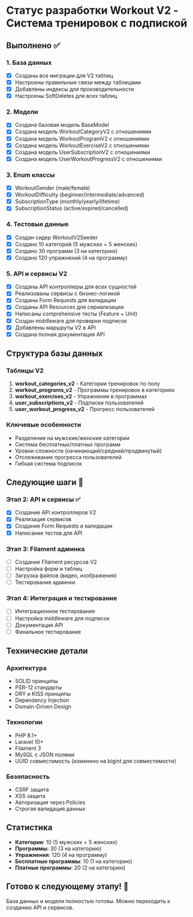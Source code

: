 # Статус разработки Workout V2 - Система тренировок с подпиской

## Выполнено ✅

### 1. База данных
- [x] Созданы все миграции для V2 таблиц
- [x] Настроены правильные связи между таблицами
- [x] Добавлены индексы для производительности
- [x] Настроены SoftDeletes для всех таблиц

### 2. Модели
- [x] Создана базовая модель BaseModel
- [x] Создана модель WorkoutCategoryV2 с отношениями
- [x] Создана модель WorkoutProgramV2 с отношениями
- [x] Создана модель WorkoutExerciseV2 с отношениями
- [x] Создана модель UserSubscriptionV2 с отношениями
- [x] Создана модель UserWorkoutProgressV2 с отношениями

### 3. Enum классы
- [x] WorkoutGender (male/female)
- [x] WorkoutDifficulty (beginner/intermediate/advanced)
- [x] SubscriptionType (monthly/yearly/lifetime)
- [x] SubscriptionStatus (active/expired/cancelled)

### 4. Тестовые данные
- [x] Создан сидер WorkoutV2Seeder
- [x] Создано 10 категорий (5 мужских + 5 женских)
- [x] Создано 30 программ (3 на категорию)
- [x] Создано 120 упражнений (4 на программу)

### 5. API и сервисы V2
- [x] Созданы API контроллеры для всех сущностей
- [x] Реализованы сервисы с бизнес-логикой
- [x] Созданы Form Requests для валидации
- [x] Созданы API Resources для сериализации
- [x] Написаны comprehensive тесты (Feature + Unit)
- [x] Создан middleware для проверки подписок
- [x] Добавлены маршруты V2 в API
- [x] Создана полная документация API

## Структура базы данных

### Таблицы V2
1. **workout_categories_v2** - Категории тренировок по полу
2. **workout_programs_v2** - Программы тренировок в категориях
3. **workout_exercises_v2** - Упражнения в программах
4. **user_subscriptions_v2** - Подписки пользователей
5. **user_workout_progress_v2** - Прогресс пользователей

### Ключевые особенности
- Разделение на мужские/женские категории
- Система бесплатных/платных программ
- Уровни сложности (начинающий/средний/продвинутый)
- Отслеживание прогресса пользователей
- Гибкая система подписок

## Следующие шаги 🚀

### Этап 2: API и сервисы ✅
- [x] Создание API контроллеров V2
- [x] Реализация сервисов
- [x] Создание Form Requests и валидации
- [x] Написание тестов для API

### Этап 3: Filament админка
- [ ] Создание Filament ресурсов V2
- [ ] Настройка форм и таблиц
- [ ] Загрузка файлов (видео, изображения)
- [ ] Тестирование админки

### Этап 4: Интеграция и тестирование
- [ ] Интеграционное тестирование
- [ ] Настройка middleware для подписок
- [ ] Документация API
- [ ] Финальное тестирование

## Технические детали

### Архитектура
- SOLID принципы
- PSR-12 стандарты
- DRY и KISS принципы
- Dependency Injection
- Domain-Driven Design

### Технологии
- PHP 8.1+
- Laravel 10+
- Filament 3
- MySQL с JSON полями
- UUID совместимость (изменено на bigint для совместимости)

### Безопасность
- CSRF защита
- XSS защита
- Авторизация через Policies
- Строгая валидация данных

## Статистика

- **Категории**: 10 (5 мужских + 5 женских)
- **Программы**: 30 (3 на категорию)
- **Упражнения**: 120 (4 на программу)
- **Бесплатные программы**: 10 (1 на категорию)
- **Платные программы**: 20 (2 на категорию)

## Готово к следующему этапу! 🎯

База данных и модели полностью готовы. Можно переходить к созданию API и сервисов.
